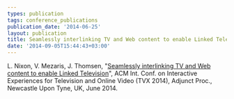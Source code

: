 ```yaml
---
types: publication
tags: conference_publications
publication_date: '2014-06-25'
layout: publication
title: Seamlessly interlinking TV and Web content to enable Linked Television
date: '2014-09-05T15:44:43+03:00'
---
```

<p>L. Nixon, V. Mezaris, J. Thomsen, "<a href="http://www.iti.gr/~bmezaris/publications/tvx14.pdf">Seamlessly interlinking TV and Web content to enable Linked Television</a>", ACM Int. Conf. on Interactive Experiences for Television and Online Video (TVX 2014), Adjunct Proc., Newcastle Upon Tyne, UK, June 2014.</p>
